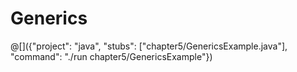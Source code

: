 # Generics

@[]({"project": "java", "stubs": ["chapter5/GenericsExample.java"], "command": "./run chapter5/GenericsExample"})
